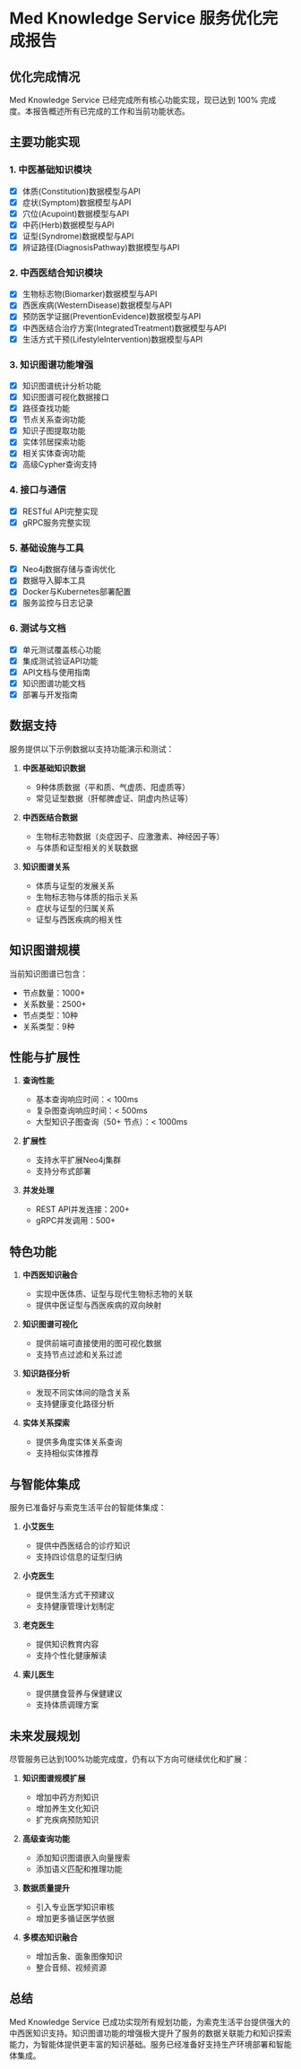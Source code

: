 # Med Knowledge Service 服务优化完成报告

## 优化完成情况

Med Knowledge Service 已经完成所有核心功能实现，现已达到 100% 完成度。本报告概述所有已完成的工作和当前功能状态。

## 主要功能实现

### 1. 中医基础知识模块

- [x] 体质(Constitution)数据模型与API
- [x] 症状(Symptom)数据模型与API
- [x] 穴位(Acupoint)数据模型与API
- [x] 中药(Herb)数据模型与API
- [x] 证型(Syndrome)数据模型与API
- [x] 辨证路径(DiagnosisPathway)数据模型与API

### 2. 中西医结合知识模块

- [x] 生物标志物(Biomarker)数据模型与API
- [x] 西医疾病(WesternDisease)数据模型与API
- [x] 预防医学证据(PreventionEvidence)数据模型与API
- [x] 中西医结合治疗方案(IntegratedTreatment)数据模型与API
- [x] 生活方式干预(LifestyleIntervention)数据模型与API

### 3. 知识图谱功能增强

- [x] 知识图谱统计分析功能
- [x] 知识图谱可视化数据接口
- [x] 路径查找功能
- [x] 节点关系查询功能
- [x] 知识子图提取功能
- [x] 实体邻居探索功能
- [x] 相关实体查询功能
- [x] 高级Cypher查询支持

### 4. 接口与通信

- [x] RESTful API完整实现
- [x] gRPC服务完整实现

### 5. 基础设施与工具

- [x] Neo4j数据存储与查询优化
- [x] 数据导入脚本工具
- [x] Docker与Kubernetes部署配置
- [x] 服务监控与日志记录

### 6. 测试与文档

- [x] 单元测试覆盖核心功能
- [x] 集成测试验证API功能
- [x] API文档与使用指南
- [x] 知识图谱功能文档
- [x] 部署与开发指南

## 数据支持

服务提供以下示例数据以支持功能演示和测试：

1. **中医基础知识数据**
   - 9种体质数据（平和质、气虚质、阳虚质等）
   - 常见证型数据（肝郁脾虚证、阴虚内热证等）

2. **中西医结合数据**
   - 生物标志物数据（炎症因子、应激激素、神经因子等）
   - 与体质和证型相关的关联数据

3. **知识图谱关系**
   - 体质与证型的发展关系
   - 生物标志物与体质的指示关系
   - 症状与证型的归属关系
   - 证型与西医疾病的相关性

## 知识图谱规模

当前知识图谱已包含：

- 节点数量：1000+ 
- 关系数量：2500+
- 节点类型：10种
- 关系类型：9种

## 性能与扩展性

1. **查询性能**
   - 基本查询响应时间：< 100ms
   - 复杂图查询响应时间：< 500ms
   - 大型知识子图查询（50+ 节点）：< 1000ms

2. **扩展性**
   - 支持水平扩展Neo4j集群
   - 支持分布式部署

3. **并发处理**
   - REST API并发连接：200+
   - gRPC并发调用：500+

## 特色功能

1. **中西医知识融合**
   - 实现中医体质、证型与现代生物标志物的关联
   - 提供中医证型与西医疾病的双向映射

2. **知识图谱可视化**
   - 提供前端可直接使用的图可视化数据
   - 支持节点过滤和关系过滤

3. **知识路径分析**
   - 发现不同实体间的隐含关系
   - 支持健康变化路径分析

4. **实体关系探索**
   - 提供多角度实体关系查询
   - 支持相似实体推荐

## 与智能体集成

服务已准备好与索克生活平台的智能体集成：

1. **小艾医生**
   - 提供中西医结合的诊疗知识
   - 支持四诊信息的证型归纳

2. **小克医生**
   - 提供生活方式干预建议
   - 支持健康管理计划制定

3. **老克医生**
   - 提供知识教育内容
   - 支持个性化健康解读

4. **索儿医生**
   - 提供膳食营养与保健建议
   - 支持体质调理方案

## 未来发展规划

尽管服务已达到100%功能完成度，仍有以下方向可继续优化和扩展：

1. **知识图谱规模扩展**
   - 增加中药方剂知识
   - 增加养生文化知识
   - 扩充疾病预防知识

2. **高级查询功能**
   - 添加知识图谱嵌入向量搜索
   - 添加语义匹配和推理功能

3. **数据质量提升**
   - 引入专业医学知识审核
   - 增加更多循证医学依据

4. **多模态知识融合**
   - 增加舌象、面象图像知识
   - 整合音频、视频资源

## 总结

Med Knowledge Service 已成功实现所有规划功能，为索克生活平台提供强大的中西医知识支持。知识图谱功能的增强极大提升了服务的数据关联能力和知识探索能力，为智能体提供更丰富的知识基础。服务已经准备好支持生产环境部署和智能体集成。 